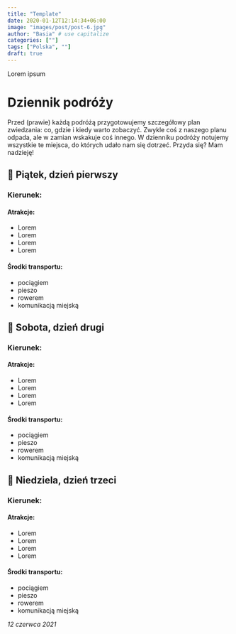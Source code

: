 ```yaml
---
title: "Template"
date: 2020-01-12T12:14:34+06:00
image: "images/post/post-6.jpg"
author: "Basia" # use capitalize
categories: [""]
tags: ["Polska", ""]
draft: true
---
```


Lorem ipsum

# Dziennik podróży

Przed (prawie) każdą podróżą przygotowujemy szczegółowy plan zwiedzania: co, gdzie i kiedy warto zobaczyć. Zwykle coś z naszego planu odpada, ale w zamian wskakuje coś innego. W dzienniku podróży notujemy wszystkie te miejsca, do których udało nam się dotrzeć. Przyda się? Mam nadzieję!

## 📆 Piątek, dzień pierwszy

### Kierunek:  

#### Atrakcje:

*  Lorem
*  Lorem
*  Lorem
*  Lorem

#### Środki transportu:

* pociągiem 
* pieszo
* rowerem
* komunikacją miejską

## 📆 Sobota, dzień drugi

### Kierunek: 

#### Atrakcje:

*  Lorem
*  Lorem
*  Lorem
*  Lorem

#### Środki transportu:

* pociągiem 
* pieszo
* rowerem
* komunikacją miejską

## 📆 Niedziela, dzień trzeci

### Kierunek: 

#### Atrakcje:

*  Lorem
*  Lorem
*  Lorem
*  Lorem

#### Środki transportu:

* pociągiem 
* pieszo
* rowerem
* komunikacją miejską

*12 czerwca 2021*




